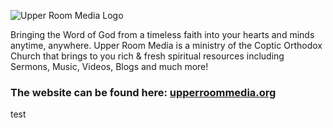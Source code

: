 ![Upper Room Media Logo](https://storage.snappages.site/9XTSHD/assets/images/1036857_1477x306_500.png)

Bringing the Word of God from a timeless faith into your hearts and minds anytime, anywhere. Upper Room Media is a ministry of the Coptic Orthodox Church that brings to you rich &amp; fresh spiritual resources including Sermons, Music, Videos, Blogs and much more!

### The website can be found here: [upperroommedia.org](https://upperroommedia.org/)
test
